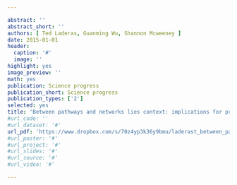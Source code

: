 ```yaml
---

abstract: ''
abstract_short: ''
authors: [ Ted Laderas, Guanming Wu, Shannon Mcweeney ]
date: 2015-01-01
header:
  caption: '#'
  image: ''
highlight: yes
image_preview: ''
math: yes
publication: Science progress
publication_short: Science progress
publication_types: ['2']
selected: yes
title: 'Between pathways and networks lies context: implications for precision medicine'
#url_code: ''
#url_dataset: '#'
url_pdf: 'https://www.dropbox.com/s/70z4yp3k36y9bmu/laderast_between_pathways.pdf?dl=0'
#url_poster: '#'
#url_project: '#'
#url_slides: '#'
#url_source: '#'
#url_video: '#'

---
```

